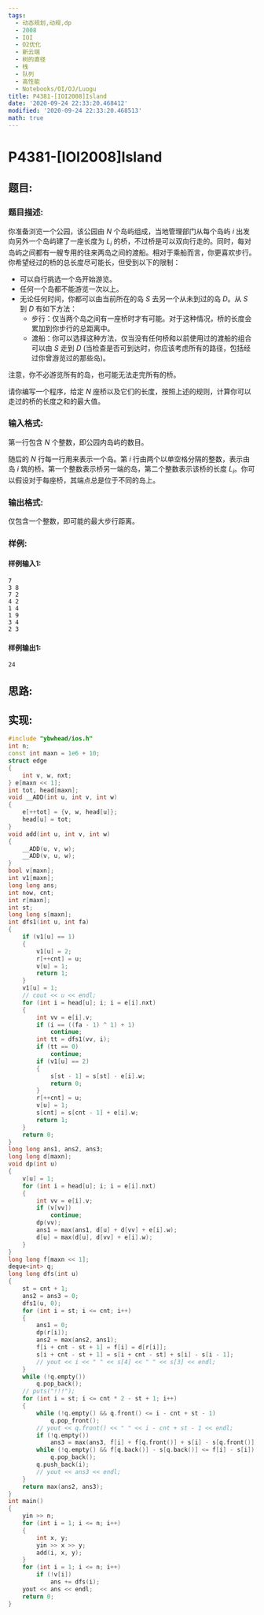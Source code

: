 ```yaml
---
tags: 
  - 动态规划,动规,dp
  - 2008
  - IOI
  - O2优化
  - 新云端
  - 树的直径
  - 栈
  - 队列
  - 高性能
  - Notebooks/OI/OJ/Luogu
title: P4381-[IOI2008]Island
date: '2020-09-24 22:33:20.468412'
modified: '2020-09-24 22:33:20.468513'
math: true
---
```

# P4381-[IOI2008]Island
## 题目:
### 题目描述:
你准备浏览一个公园，该公园由 $N$ 个岛屿组成，当地管理部门从每个岛屿 $i$ 出发向另外一个岛屿建了一座长度为 $L_i$ 的桥，不过桥是可以双向行走的。同时，每对岛屿之间都有一艘专用的往来两岛之间的渡船。相对于乘船而言，你更喜欢步行。你希望经过的桥的总长度尽可能长，但受到以下的限制：

- 可以自行挑选一个岛开始游览。
- 任何一个岛都不能游览一次以上。
- 无论任何时间，你都可以由当前所在的岛 $S$ 去另一个从未到过的岛 $D$。从 $S$ 到 $D$ 有如下方法：
  - 步行：仅当两个岛之间有一座桥时才有可能。对于这种情况，桥的长度会累加到你步行的总距离中。
  - 渡船：你可以选择这种方法，仅当没有任何桥和以前使用过的渡船的组合可以由 $S$ 走到 $D$ (当检查是否可到达时，你应该考虑所有的路径，包括经过你曾游览过的那些岛)。

注意，你不必游览所有的岛，也可能无法走完所有的桥。

请你编写一个程序，给定 $N$ 座桥以及它们的长度，按照上述的规则，计算你可以走过的桥的长度之和的最大值。
### 输入格式:
第一行包含 $N$ 个整数，即公园内岛屿的数目。

随后的 $N$ 行每一行用来表示一个岛。第 $i$ 行由两个以单空格分隔的整数，表示由岛 $i$ 筑的桥。第一个整数表示桥另一端的岛，第二个整数表示该桥的长度 $L_i$。你可以假设对于每座桥，其端点总是位于不同的岛上。
### 输出格式:
仅包含一个整数，即可能的最大步行距离。
### 样例:
#### 样例输入1:
```
7
3 8
7 2
4 2
1 4
1 9
3 4
2 3
```
#### 样例输出1:
```
24
```
## 思路:

## 实现:
```cpp
#include "ybwhead/ios.h"
int n;
const int maxn = 1e6 + 10;
struct edge
{
    int v, w, nxt;
} e[maxn << 1];
int tot, head[maxn];
void __ADD(int u, int v, int w)
{
    e[++tot] = {v, w, head[u]};
    head[u] = tot;
}
void add(int u, int v, int w)
{
    __ADD(u, v, w);
    __ADD(v, u, w);
}
bool v[maxn];
int v1[maxn];
long long ans;
int now, cnt;
int r[maxn];
int st;
long long s[maxn];
int dfs1(int u, int fa)
{
    if (v1[u] == 1)
    {
        v1[u] = 2;
        r[++cnt] = u;
        v[u] = 1;
        return 1;
    }
    v1[u] = 1;
    // cout << u << endl;
    for (int i = head[u]; i; i = e[i].nxt)
    {
        int vv = e[i].v;
        if (i == ((fa - 1) ^ 1) + 1)
            continue;
        int tt = dfs1(vv, i);
        if (tt == 0)
            continue;
        if (v1[u] == 2)
        {
            s[st - 1] = s[st] - e[i].w;
            return 0;
        }
        r[++cnt] = u;
        v[u] = 1;
        s[cnt] = s[cnt - 1] + e[i].w;
        return 1;
    }
    return 0;
}
long long ans1, ans2, ans3;
long long d[maxn];
void dp(int u)
{
    v[u] = 1;
    for (int i = head[u]; i; i = e[i].nxt)
    {
        int vv = e[i].v;
        if (v[vv])
            continue;
        dp(vv);
        ans1 = max(ans1, d[u] + d[vv] + e[i].w);
        d[u] = max(d[u], d[vv] + e[i].w);
    }
}
long long f[maxn << 1];
deque<int> q;
long long dfs(int u)
{
    st = cnt + 1;
    ans2 = ans3 = 0;
    dfs1(u, 0);
    for (int i = st; i <= cnt; i++)
    {
        ans1 = 0;
        dp(r[i]);
        ans2 = max(ans2, ans1);
        f[i + cnt - st + 1] = f[i] = d[r[i]];
        s[i + cnt - st + 1] = s[i + cnt - st] + s[i] - s[i - 1];
        // yout << i << " " << s[4] << " " << s[3] << endl;
    }
    while (!q.empty())
        q.pop_back();
    // puts("!!!");
    for (int i = st; i <= cnt * 2 - st + 1; i++)
    {
        while (!q.empty() && q.front() <= i - cnt + st - 1)
            q.pop_front();
        // yout << q.front() << " " << i - cnt + st - 1 << endl;
        if (!q.empty())
            ans3 = max(ans3, f[i] + f[q.front()] + s[i] - s[q.front()]);
        while (!q.empty() && f[q.back()] - s[q.back()] <= f[i] - s[i])
            q.pop_back();
        q.push_back(i);
        // yout << ans3 << endl;
    }
    return max(ans2, ans3);
}
int main()
{
    yin >> n;
    for (int i = 1; i <= n; i++)
    {
        int x, y;
        yin >> x >> y;
        add(i, x, y);
    }
    for (int i = 1; i <= n; i++)
        if (!v[i])
            ans += dfs(i);
    yout << ans << endl;
    return 0;
}
```
